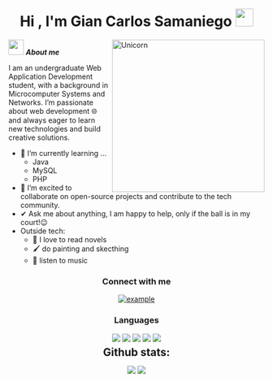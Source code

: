 <h1 align="center"><b>Hi , I'm Gian Carlos Samaniego </b><img src="https://media.giphy.com/media/hvRJCLFzcasrR4ia7z/giphy.gif" width="35"></h1>

<img align="right" width=300px alt="Unicorn" src="https://c.tenor.com/GN73MKBawZYAAAAi/busy-cute.gif" />

<img src="https://media.giphy.com/media/ObNTw8Uzwy6KQ/giphy.gif" width="30px">&nbsp;***About me***

I am an undergraduate Web Application Development student, with a background in Microcomputer Systems and Networks. I’m passionate about web development 🌐 and always eager to learn new technologies and build creative solutions.
- 🌱 I’m currently learning ...
  - Java
  - MySQL
  - PHP
- 👯 I’m excited to collaborate on open-source projects and contribute to the tech community.
- ✔ Ask me about anything, I am happy to help, only if the ball is in my court!😉<br>
- Outside tech:
    - 📖 I love to read novels
    - 🖌️ do painting and skecthing
    - 🎵 listen to music
  
<h3 align="center">Connect with me</h3>

<div style="margin-top:10px" align="center">
    <a  href="https://www.linkedin.com/in/gian-carlos-samaniego-herrera-816123241/" target="_blank">
      <img src="https://img.shields.io/badge/Linked%20In-0A66C2.svg?style=for-the-badge&logo=linkedin&logoColor=white" alt="example"/>
    </a>
    
<h3> Languages </h3>
<span> 
  <img src="https://img.shields.io/badge/mysql-4479A1.svg?style=for-the-badge&logo=mysql&logoColor=white">
  <img src="https://img.shields.io/badge/Canva-%2300C4CC.svg?style=for-the-badge&logo=Canva&logoColor=white">
  <img src="https://img.shields.io/badge/html5-%23E34F26.svg?style=for-the-badge&logo=html5&logoColor=white">
  <img src="https://img.shields.io/badge/java-%23ED8B00.svg?style=for-the-badge&logo=openjdk&logoColor=white">
  <img src="https://img.shields.io/badge/css3-%231572B6.svg?style=for-the-badge&logo=css3&logoColor=white">
</span>

<h2 align="center" style="margin: 5px 10px;">Github stats:</h2> 

[![](https://github-readme-stats.vercel.app/api?username=GianCarlos25-48&show_icons=true&theme=tokyonight&hide_border=true&locale=en)](https://github.com/GianCarlos25)
[![](https://github-readme-streak-stats.herokuapp.com/?user=GianCarlos25-48&theme=material-palenight)](https://github.com/GianCarlos25)
</div>

